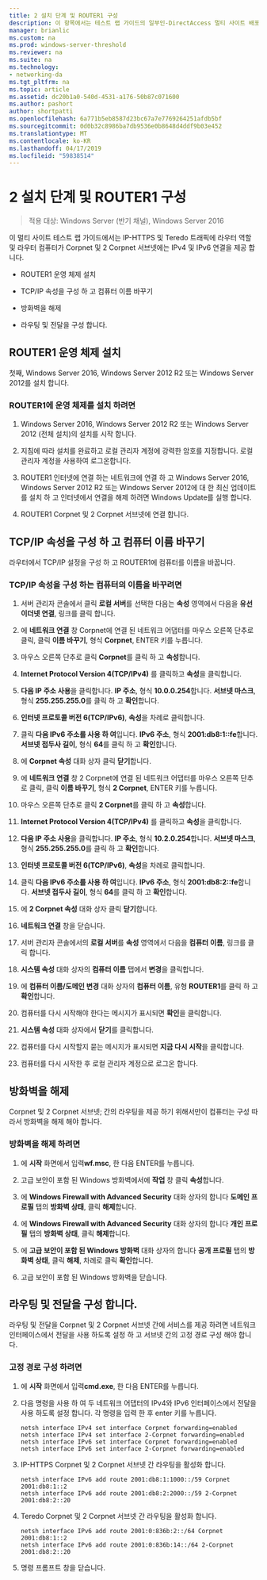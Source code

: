```yaml
---
title: 2 설치 단계 및 ROUTER1 구성
description: 이 항목에서는 테스트 랩 가이드의 일부인-DirectAccess 멀티 사이트 배포에 대 한 Windows Server 2016를 보여 줍니다.
manager: brianlic
ms.custom: na
ms.prod: windows-server-threshold
ms.reviewer: na
ms.suite: na
ms.technology:
- networking-da
ms.tgt_pltfrm: na
ms.topic: article
ms.assetid: dc20b1a0-540d-4531-a176-50b87c071600
ms.author: pashort
author: shortpatti
ms.openlocfilehash: 6a771b5eb8587d23bc67a7e7769264251afdb5bf
ms.sourcegitcommit: 0d0b32c8986ba7db9536e0b8648d4ddf9b03e452
ms.translationtype: MT
ms.contentlocale: ko-KR
ms.lasthandoff: 04/17/2019
ms.locfileid: "59838514"
---
```

# <a name="step-2-install-and-configure-router1"></a>2 설치 단계 및 ROUTER1 구성

>적용 대상: Windows Server (반기 채널), Windows Server 2016

이 멀티 사이트 테스트 랩 가이드에서는 IP-HTTPS 및 Teredo 트래픽에 라우터 역할 및 라우터 컴퓨터가 Corpnet 및 2 Corpnet 서브넷에는 IPv4 및 IPv6 연결을 제공 합니다.  
  
- ROUTER1 운영 체제 설치 
  
- TCP/IP 속성을 구성 하 고 컴퓨터 이름 바꾸기  
  
- 방화벽을 해제
  
- 라우팅 및 전달을 구성 합니다.
  
## <a name="install-the-operating-system-on-router1"></a>ROUTER1 운영 체제 설치  
첫째, Windows Server 2016, Windows Server 2012 R2 또는 Windows Server 2012를 설치 합니다.  
  
### <a name="to-install-the-operating-system-on-router1"></a>ROUTER1에 운영 체제를 설치 하려면  
  
1.  Windows Server 2016, Windows Server 2012 R2 또는 Windows Server 2012 (전체 설치)의 설치를 시작 합니다.  
  
2.  지침에 따라 설치를 완료하고 로컬 관리자 계정에 강력한 암호를 지정합니다. 로컬 관리자 계정을 사용하여 로그온합니다.  
  
3.  ROUTER1 인터넷에 연결 하는 네트워크에 연결 하 고 Windows Server 2016, Windows Server 2012 R2 또는 Windows Server 2012에 대 한 최신 업데이트를 설치 하 고 인터넷에서 연결을 해제 하려면 Windows Update를 실행 합니다.  
  
4.  ROUTER1 Corpnet 및 2 Corpnet 서브넷에 연결 합니다.  
  
## <a name="configure-tcpip-properties-and-rename-the-computer"></a>TCP/IP 속성을 구성 하 고 컴퓨터 이름 바꾸기  
라우터에서 TCP/IP 설정을 구성 하 고 ROUTER1에 컴퓨터를 이름을 바꿉니다.  
  
### <a name="to-configure-tcpip-properties-and-rename-the-computer"></a>TCP/IP 속성을 구성 하는 컴퓨터의 이름을 바꾸려면  
  
1.  서버 관리자 콘솔에서 클릭 **로컬 서버**를 선택한 다음는 **속성** 영역에서 다음을 **유선 이더넷 연결**, 링크를 클릭 합니다.  
  
2.  에 **네트워크 연결** 창 Corpnet에 연결 된 네트워크 어댑터를 마우스 오른쪽 단추로 클릭, 클릭 **이름 바꾸기**, 형식 **Corpnet**, ENTER 키를 누릅니다.  
  
3.  마우스 오른쪽 단추로 클릭 **Corpnet**를 클릭 하 고 **속성**합니다.  
  
4.  **Internet Protocol Version 4(TCP/IPv4)** 를 클릭하고 **속성**을 클릭합니다.  
  
5.  **다음 IP 주소 사용**을 클릭합니다. **IP 주소**, 형식 **10.0.0.254**합니다. **서브넷 마스크**, 형식 **255.255.255.0**를 클릭 하 고 **확인**합니다.  
  
6.  **인터넷 프로토콜 버전 6(TCP/IPv6)**, **속성**을 차례로 클릭합니다.  
  
7.  클릭 **다음 IPv6 주소를 사용 하 여**입니다. **IPv6 주소**, 형식 **2001:db8:1::fe**합니다. **서브넷 접두사 길이**, 형식 **64**를 클릭 하 고 **확인**합니다.  
  
8.  에 **Corpnet 속성** 대화 상자 클릭 **닫기**합니다.  
  
9. 에 **네트워크 연결** 창 2 Corpnet에 연결 된 네트워크 어댑터를 마우스 오른쪽 단추로 클릭, 클릭 **이름 바꾸기**, 형식 **2 Corpnet**, ENTER 키를 누릅니다.  
  
10. 마우스 오른쪽 단추로 클릭 **2 Corpnet**를 클릭 하 고 **속성**합니다.  
  
11. **Internet Protocol Version 4(TCP/IPv4)** 를 클릭하고 **속성**을 클릭합니다.  
  
12. **다음 IP 주소 사용**을 클릭합니다. **IP 주소**, 형식 **10.2.0.254**합니다. **서브넷 마스크**, 형식 **255.255.255.0**를 클릭 하 고 **확인**합니다.  
  
13. **인터넷 프로토콜 버전 6(TCP/IPv6)**, **속성**을 차례로 클릭합니다.  
  
14. 클릭 **다음 IPv6 주소를 사용 하 여**입니다. **IPv6 주소**, 형식 **2001:db8:2::fe**합니다. **서브넷 접두사 길이**, 형식 **64**를 클릭 하 고 **확인**합니다.  
  
15. 에 **2 Corpnet 속성** 대화 상자 클릭 **닫기**합니다.  
  
16. **네트워크 연결** 창을 닫습니다.  
  
17. 서버 관리자 콘솔에서의 **로컬 서버**를 **속성** 영역에서 다음을 **컴퓨터 이름**, 링크를 클릭 합니다.  
  
18. **시스템 속성** 대화 상자의 **컴퓨터 이름** 탭에서 **변경**을 클릭합니다.  
  
19. 에 **컴퓨터 이름/도메인 변경** 대화 상자의 **컴퓨터 이름**, 유형 **ROUTER1**를 클릭 하 고 **확인**합니다.  
  
20. 컴퓨터를 다시 시작해야 한다는 메시지가 표시되면 **확인**을 클릭합니다.  
  
21. **시스템 속성** 대화 상자에서 **닫기**를 클릭합니다.  
  
22. 컴퓨터를 다시 시작할지 묻는 메시지가 표시되면 **지금 다시 시작**을 클릭합니다.  
  
23. 컴퓨터를 다시 시작한 후 로컬 관리자 계정으로 로그온 합니다.  
  
## <a name="turn-off-the-firewall"></a>방화벽을 해제  
Corpnet 및 2 Corpnet 서브넷; 간의 라우팅을 제공 하기 위해서만이 컴퓨터는 구성 따라서 방화벽을 해제 해야 합니다.  
  
### <a name="to-turn-off-the-firewall"></a>방화벽을 해제 하려면  
  
1.  에 **시작** 화면에서 입력**wf.msc**, 한 다음 ENTER를 누릅니다.  
  
2.  고급 보안이 포함 된 Windows 방화벽에서에 **작업** 창 클릭 **속성**합니다.  
  
3.  에 **Windows Firewall with Advanced Security** 대화 상자의 합니다 **도메인 프로필** 탭의 **방화벽 상태**, 클릭 **해제**합니다.  
  
4.  에 **Windows Firewall with Advanced Security** 대화 상자의 합니다 **개인 프로필** 탭의 **방화벽 상태**, 클릭 **해제**합니다.  
  
5.  에 **고급 보안이 포함 된 Windows 방화벽** 대화 상자의 합니다 **공개 프로필** 탭의 **방화벽 상태**, 클릭 **해제**, 차례로 클릭 **확인**합니다.  
  
6.  고급 보안이 포함 된 Windows 방화벽을 닫습니다.  
  
## <a name="configure-routing-and-forwarding"></a>라우팅 및 전달을 구성 합니다.  
라우팅 및 전달을 Corpnet 및 2 Corpnet 서브넷 간에 서비스를 제공 하려면 네트워크 인터페이스에서 전달을 사용 하도록 설정 하 고 서브넷 간의 고정 경로 구성 해야 합니다.  
  
### <a name="to-configure-static-routes"></a>고정 경로 구성 하려면  
  
1.  에 **시작** 화면에서 입력**cmd.exe**, 한 다음 ENTER를 누릅니다.  
  
2.  다음 명령을 사용 하 여 두 네트워크 어댑터의 IPv4와 IPv6 인터페이스에서 전달을 사용 하도록 설정 합니다. 각 명령을 입력 한 후 enter 키를 누릅니다.  
  
    ```  
    netsh interface IPv4 set interface Corpnet forwarding=enabled  
    netsh interface IPv4 set interface 2-Corpnet forwarding=enabled  
    netsh interface IPv6 set interface Corpnet forwarding=enabled  
    netsh interface IPv6 set interface 2-Corpnet forwarding=enabled  
    ```  
  
3.  IP-HTTPS Corpnet 및 2 Corpnet 서브넷 간 라우팅을 활성화 합니다.  
  
    ```  
    netsh interface IPv6 add route 2001:db8:1:1000::/59 Corpnet 2001:db8:1::2  
    netsh interface IPv6 add route 2001:db8:2:2000::/59 2-Corpnet 2001:db8:2::20  
    ```  
  
4.  Teredo Corpnet 및 2 Corpnet 서브넷 간 라우팅을 활성화 합니다.  
  
    ```  
    netsh interface IPv6 add route 2001:0:836b:2::/64 Corpnet 2001:db8:1::2  
    netsh interface IPv6 add route 2001:0:836b:14::/64 2-Corpnet 2001:db8:2::20  
    ```  
  
5.  명령 프롬프트 창을 닫습니다.
